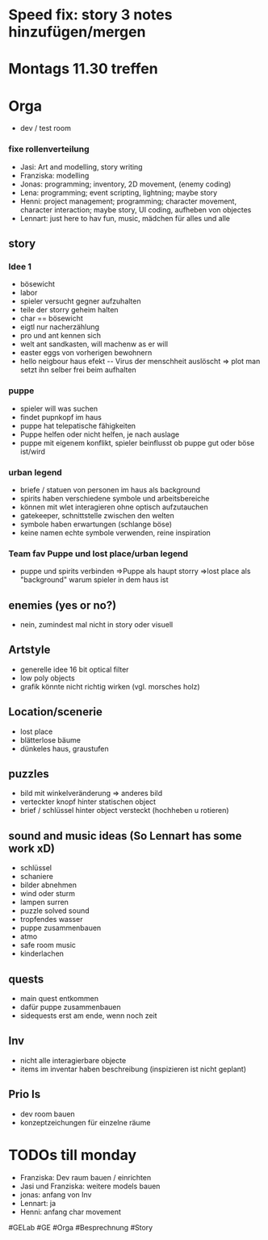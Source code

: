 # Speed fix: story 3 notes hinzufügen/mergen

# Montags 11.30 treffen



# Orga
- dev / test room
### fixe rollenverteilung
- Jasi: Art and modelling, story writing
- Franziska: modelling  
- Jonas: programming; inventory, 2D movement, (enemy coding)  
- Lena: programming; event scripting, lightning; maybe story
- Henni: project management; programming; character movement, character interaction; maybe story, UI coding, aufheben von objectes
- Lennart: just here to hav fun, music, mädchen für alles und alle

## story 
### Idee 1
- bösewicht
- labor
- spieler versucht gegner aufzuhalten
- teile der storry geheim halten
- char == bösewicht
- eigtl nur nacherzählung
- pro und ant kennen sich
- welt ant sandkasten, will machenw as er will
- easter eggs von vorherigen bewohnern
- hello neigbour haus efekt
-- Virus der menschheit auslöscht
=> plot man setzt ihn selber frei beim aufhalten
### puppe 
- spieler will was suchen
- findet pupnkopf im haus
- puppe hat telepatische fähigkeiten
- Puppe helfen oder nicht helfen, je nach auslage
- puppe mit eigenem konflikt, spieler beinflusst ob puppe gut oder böse ist/wird
### urban legend
- briefe / statuen von personen im haus als background
- spirits haben verschiedene symbole und arbeitsbereiche
- können mit wlet interagieren ohne optisch aufzutauchen
- gatekeeper, schnittstelle zwischen den welten
- symbole haben erwartungen (schlange böse) 
- keine namen echte symbole verwenden, reine inspiration
### Team fav Puppe und lost place/urban legend
- puppe und spirits verbinden
=>Puppe als haupt storry
=>lost place als "background" warum spieler in dem haus ist
## enemies (yes or no?)
- nein, zumindest mal nicht in story oder visuell
## Artstyle
- generelle idee 16 bit optical filter
- low poly objects
- grafik könnte nicht richtig wirken (vgl. morsches holz)
## Location/scenerie
- lost place
- blätterlose bäume
- dünkeles haus, graustufen
## puzzles
- bild mit winkelveränderung => anderes bild
- verteckter knopf hinter statischen object
- brief / schlüssel hinter object versteckt (hochheben u rotieren)
## sound and music ideas (So Lennart has some work xD)
- schlüssel
- schaniere
- bilder abnehmen
- wind oder sturm
- lampen surren
- puzzle solved sound
- tropfendes wasser
- puppe zusammenbauen
- atmo
- safe room music
- kinderlachen
## quests
- main quest entkommen
- dafür puppe zusammenbauen
- sidequests erst am ende, wenn noch zeit

## Inv
- nicht alle interagierbare objecte 
- items im inventar haben beschreibung (inspizieren ist nicht geplant)

## Prio ls
- dev room bauen
- konzeptzeichungen für einzelne räume

# TODOs till monday
- Franziska: Dev raum bauen / einrichten
- Jasi und Franziska: weitere models bauen
- jonas: anfang von Inv
- Lennart: ja 
- Henni: anfang char movement

#GELab #GE #Orga #Besprechnung #Story 